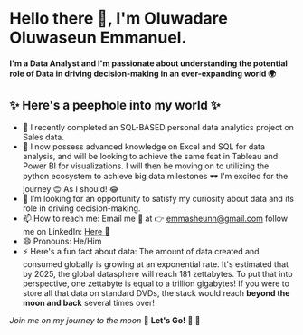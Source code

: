 # Hello there 👋, I'm Oluwadare Oluwaseun Emmanuel.

#### I'm a Data Analyst and I'm passionate about understanding the potential role of Data in driving decision-making in an ever-expanding world 🌍

## ✨ Here's a peephole into my world ✨

- 🔭 I recently completed an SQL-BASED personal data analytics project on Sales data.
- 🌱 I now possess advanced knowledge on Excel and SQL for data analysis, and will be looking to achieve the same feat in Tableau and Power BI for visualizations. I will then be moving on to utilizing the python ecosystem to achieve big data milestones 🕶️ I'm excited for the journey 😊 As I should! 😂
- 🤔 I’m looking for an opportunity to satisfy my curiosity about data and its role in driving decision-making.
- 📫 How to reach me: Email me 📨 at 👉 emmasheunn@gmail.com 
follow me on LinkedIn: [Here 🔗](https://www.linkedin.com/in/oluwaseun-oluwadare-3935b4127)
- 😄 Pronouns: He/Him 
- ⚡ Here's a fun fact about data:
The amount of data created and consumed globally is growing at an exponential rate. It's estimated that by 2025, the global datasphere will reach 181 zettabytes. To put that into perspective, one zettabyte is equal to a trillion gigabytes! If you were to store all that data on standard DVDs, the stack would reach **beyond the moon and back** several times over!

*Join me on my journey to the moon* 🌙 
**Let's Go!** 🚀 🚀 
